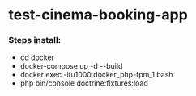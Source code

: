 # test-cinema-booking-app
### Steps install:
<ul>
    <li>cd docker</li>
    <li>docker-compose up -d --build</li>
    <li>docker exec -itu1000 docker_php-fpm_1 bash</li>
    <li>php bin/console doctrine:fixtures:load</li>
</ul>
